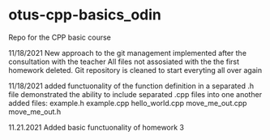 # otus-cpp-basics_odin
Repo for the CPP basic course

11/18/2021 New approach to the git management implemented after the consultation with the teacher All files not assosiated with the the first homework deleted. Git repository is cleaned to start everyting all over again

11/18/2021 added functuonality of the function definition in a separated .h file demonstrated the ability to include separated .cpp files into one another added files: example.h example.cpp hello_world.cpp move_me_out.cpp move_me_out.h

11.21.2021 Added basic functuonality of homework 3 
